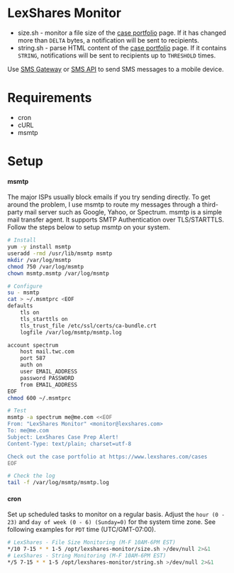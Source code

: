 # LexShares Monitor
* size.sh - monitor a file size of the [case portfolio](https://www.lexshares.com/cases) page. If it has changed more than `DELTA` bytes, a notification will be sent to recipients.
* string.sh - parse HTML content of the [case portfolio](https://www.lexshares.com/cases) page. If it contains `STRING`, notifications will be sent to recipients up to `THRESHOLD` times.

Use [SMS Gateway](https://en.wikipedia.org/wiki/SMS_gateway#Email_clients) or [SMS API](https://www.twilio.com/) to send SMS messages to a mobile device.

# Requirements
* cron
* cURL
* msmtp

# Setup
#### msmtp
The major ISPs usually block emails if you try sending directly. To get around the problem, I use msmtp to route my messages through a third-party mail server such as Google, Yahoo, or Spectrum. msmtp is a simple mail transfer agent. It supports SMTP Authentication over TLS/STARTTLS. Follow the steps below to setup msmtp on your system.
```bash
# Install
yum -y install msmtp
useradd -rmd /usr/lib/msmtp msmtp
mkdir /var/log/msmtp
chmod 750 /var/log/msmtp
chown msmtp.msmtp /var/log/msmtp

# Configure
su - msmtp
cat > ~/.msmtprc <EOF
defaults
    tls on
    tls_starttls on
    tls_trust_file /etc/ssl/certs/ca-bundle.crt
    logfile /var/log/msmtp/msmtp.log

account spectrum
    host mail.twc.com
    port 587
    auth on
    user EMAIL_ADDRESS
    password PASSWORD
    from EMAIL_ADDRESS
EOF
chmod 600 ~/.msmtprc

# Test
msmtp -a spectrum me@me.com <<EOF
From: "LexShares Monitor" <monitor@lexshares.com>
To: me@me.com
Subject: LexShares Case Prep Alert!
Content-Type: text/plain; charset=utf-8

Check out the case portfolio at https://www.lexshares.com/cases
EOF

# Check the log
tail -f /var/log/msmtp/msmtp.log
```

#### cron
Set up scheduled tasks to monitor on a regular basis. Adjust the `hour (0 - 23)` and `day of week (0 - 6) (Sunday=0)` for the system time zone. See following examples for `PDT` time (UTC/GMT-07:00).
```bash
# LexShares - File Size Monitoring (M-F 10AM-6PM EST)
*/10 7-15 * * 1-5 /opt/lexshares-monitor/size.sh >/dev/null 2>&1
# LexShares - String Monitoring (M-F 10AM-6PM EST)
*/5 7-15 * * 1-5 /opt/lexshares-monitor/string.sh >/dev/null 2>&1
```
